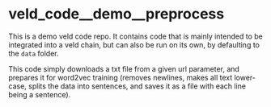 # veld_code__demo__preprocess

This is a demo veld code repo. It contains code that is mainly intended to be integrated into a veld
chain, but can also be run on its own, by defaulting to the `data` folder.

This code simply downloads a txt file from a given url parameter, and prepares it for word2vec
training (removes newlines, makes all text lower-case, splits the data into sentences, and saves it
as a file with each line being a sentence).

